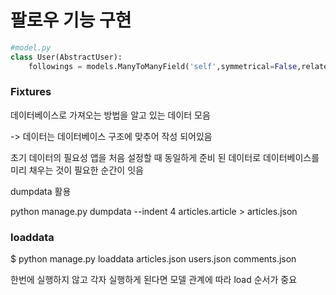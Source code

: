 # 팔로우 기능 구현

```python 
#model.py   
class User(AbstractUser):
    followings = models.ManyToManyField('self',symmetrical=False,related_name='followers')
```

### Fixtures

데이터베이스로 가져오는 방법을 알고 있는 데이터 모음

-> 데이터는 데이터베이스 구조에 맞추어 작성 되어있음

초기 데이터의 필요성
앱을 처음 설정할 때 동일하게 준비 된 데이터로 데이터베이스를 미리 채우는 것이 필요한 순간이 잇음

dumpdata 활용

python manage.py dumpdata --indent 4 articles.article > articles.json

### loaddata

$ python manage.py loaddata articles.json users.json comments.json

한번에 실행하지 않고 각자 실행하게 된다면 모델 관계에 따라 load 순서가 중요

